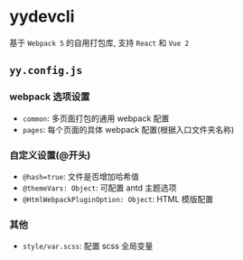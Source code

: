 # yydevcli

基于 `Webpack 5` 的自用打包库, 支持 `React` 和 `Vue 2`

## `yy.config.js`

### webpack 选项设置

- `common`: 多页面打包的通用 webpack 配置
- `pages`: 每个页面的具体 webpack 配置(根据入口文件夹名称)

### 自定义设置(@开头)

- `@hash=true`: 文件是否增加哈希值
- `@themeVars: Object`: 可配置 antd 主题选项
- `@HtmlWebpackPluginOption: Object`: HTML 模版配置

### 其他

- `style/var.scss`: 配置 scss 全局变量
